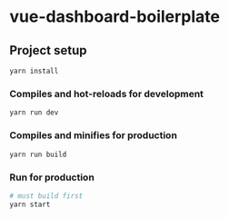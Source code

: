 # vue-dashboard-boilerplate

## Project setup
```
yarn install
```

### Compiles and hot-reloads for development
```
yarn run dev
```

### Compiles and minifies for production
```
yarn run build
```

### Run for production
```bash
# must build first
yarn start
```

